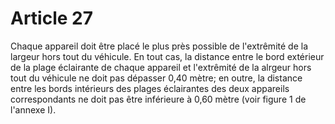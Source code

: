 # Article 27

Chaque appareil doit être placé le plus près possible de l'extrêmité de la largeur hors tout du véhicule. En tout cas, la distance entre le bord extérieur de la plage éclairante de chaque appareil et l'extrêmité de la alrgeur hors tout du véhicule ne doit pas dépasser 0,40 mètre; en outre, la distance entre les bords intérieurs des plages éclairantes des deux appareils correspondants ne doit pas être inférieure à 0,60 mètre (voir figure 1 de l'annexe I).
